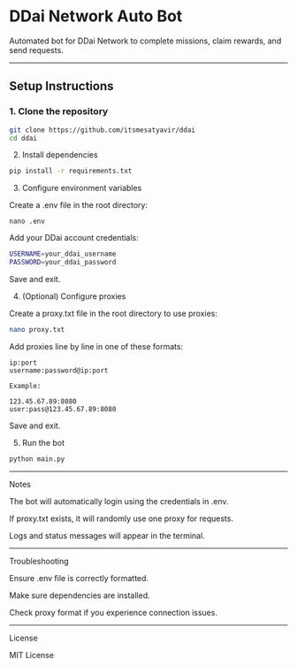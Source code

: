 # DDai Network Auto Bot

Automated bot for DDai Network to complete missions, claim rewards, and send requests.

---

## Setup Instructions

### 1. Clone the repository

```bash
git clone https://github.com/itsmesatyavir/ddai
cd ddai
```

2. Install dependencies
```bash
pip install -r requirements.txt
```
3. Configure environment variables

Create a .env file in the root directory:
```
nano .env
```
Add your DDai account credentials:
```bash
USERNAME=your_ddai_username
PASSWORD=your_ddai_password
```
Save and exit.

4. (Optional) Configure proxies

Create a proxy.txt file in the root directory to use proxies:
```bash
nano proxy.txt
```
Add proxies line by line in one of these formats:

```
ip:port
username:password@ip:port

Example:

123.45.67.89:8080
user:pass@123.45.67.89:8080
```
Save and exit.

5. Run the bot

```bash
python main.py
```

---

Notes

The bot will automatically login using the credentials in .env.

If proxy.txt exists, it will randomly use one proxy for requests.

Logs and status messages will appear in the terminal.



---

Troubleshooting

Ensure .env file is correctly formatted.

Make sure dependencies are installed.

Check proxy format if you experience connection issues.



---

License

MIT License



